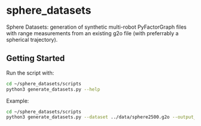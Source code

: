 # sphere_datasets
Sphere Datasets: generation of synthetic multi-robot PyFactorGraph files with range measurements from an existing g2o file (with preferrably a spherical trajectory).

## Getting Started

Run the script with:

```bash
cd ~/sphere_datasets/scripts
python3 generate_datasets.py --help
```

Example:

```bash
cd ~/sphere_datasets/scripts
python3 generate_datasets.py --dataset ../data/sphere2500.g2o --output_dir ../output --sensing 50.0 --meas_prob 0.1
```